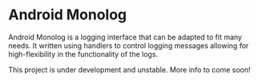 Android Monolog
===============

Android Monolog is a logging interface that can be adapted to fit many needs.
It written using handlers to control logging messages allowing for
high-flexibility in the functionality of the logs.

This project is under development and unstable. More info to come soon!
